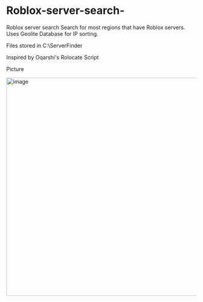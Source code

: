 # Roblox-server-search-
Roblox server search
Search for most regions that have Roblox servers.
Uses Geolite Database for IP sorting.

Files stored in C:\ServerFinder

Inspired by Oqarshi's Rolocate Script


Picture


<img width="798" height="576" alt="image" src="https://github.com/user-attachments/assets/667831e9-14ca-4063-85aa-0d2cebc2b7ed" />

